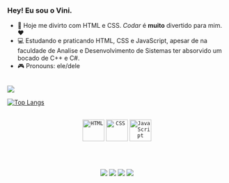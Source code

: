 ### Hey! Eu sou o Vini.

- 📝 Hoje me divirto com HTML e CSS. <i>Codar</i> é <b>muito</b> divertido para mim. ❤️
- 💻 Estudando e praticando HTML, CSS e JavaScript, apesar de na faculdade de Analise e Desenvolvimento de Sistemas ter absorvido um bocado de C++ e C#.
- 🎮 Pronouns: ele/dele
<br>
<div>
  <a href="https://github.com/vasijess">

  <picture>
  <source srcset="https://github-readme-stats.vercel.app/api?username=vasijess&show_icons=true&theme=vision-friendly-dark" media="(prefers-color-scheme: dark)">
  <source srcset="https://github-readme-stats.vercel.app/api?username=vasijess&show_icons=true" media="(prefers-color-scheme: vision-friendly-dark), (prefers-color-scheme: no-preference)">
  <img src="https://github-readme-stats.vercel.app/api?username=vasijess&show_icons=true" />

  [![Top Langs](https://github-readme-stats.vercel.app/api/top-langs/?username=vasijess&progress=true&layout=compact&theme=vision-friendly-dark)](https://github.com/vasijess/github-readme-stats)
  </div>
  <br>
  <div align="center">
	<code><img height="50" src="https://user-images.githubusercontent.com/25181517/192158954-f88b5814-d510-4564-b285-dff7d6400dad.png" alt="HTML" title="HTML" /></code>
	<code><img height="50" src="https://user-images.githubusercontent.com/25181517/183898674-75a4a1b1-f960-4ea9-abcb-637170a00a75.png" alt="CSS" title="CSS" /></code>
	<code><img height="50" src="https://user-images.githubusercontent.com/25181517/117447155-6a868a00-af3d-11eb-9cfe-245df15c9f3f.png" alt="JavaScript" title="JavaScript" /></code>
</div>

##
  <br>
  <div align="center">

  <a href="https://www.instagram.com/vasijess/" target="_blank"><img src="https://img.shields.io/badge/-Instagram-%23E4405F?style=for-the-badge&logo=instagram&logoColor=white" target="_blank"></a>
  <a href = "mailto:inumerasnuvens@gmail.com"><img src="https://img.shields.io/badge/-Gmail-%23333?style=for-the-badge&logo=gmail&logoColor=white" target="_blank"></a>
  <a href="https://www.linkedin.com/in/vinicius-j-77bb8b14b/" target="_blank"><img src="https://img.shields.io/badge/-LinkedIn-%230077B5?style=for-the-badge&logo=linkedin&logoColor=white" target="_blank"></a> 
  <a href="https://web.whatsapp.com/send?phone=5511986747467" target="_blank"><img src="https://img.shields.io/badge/WhatsApp-25D366?style=for-the-badge&logo=whatsapp&logoColor=white" target="_blank"></a>
</div>
  

